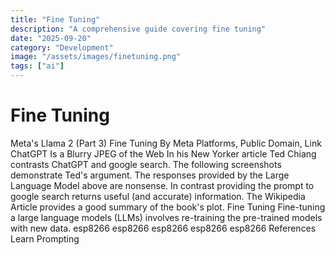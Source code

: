 ```yaml
---
title: "Fine Tuning"
description: "A comprehensive guide covering fine tuning"
date: "2025-09-20"
category: "Development"
image: "/assets/images/finetuning.png"
tags: ["ai"]
---
```


# Fine Tuning

Meta's Llama 2 (Part 3) Fine Tuning By Meta Platforms, Public Domain, Link ChatGPT Is a Blurry JPEG of the Web In his New Yorker article Ted Chiang contrasts ChatGPT and google search. The following screenshots demonstrate Ted's argument. The responses provided by the Large Language Model above are nonsense. In contrast providing the prompt to google search returns useful (and accurate) information. The Wikipedia Article provides a good summary of the book's plot. Fine Tuning Fine-tuning a large language models (LLMs) involves re-training the pre-trained models with new data. esp8266 esp8266 esp8266 esp8266 esp8266 References Learn Prompting
